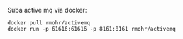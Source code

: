 Suba active mq via docker:

```
docker pull rmohr/activemq
docker run -p 61616:61616 -p 8161:8161 rmohr/activemq
```

